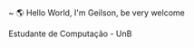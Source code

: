 ~ 🌎 Hello World, I'm Geilson, be very welcome

Estudante de Computação - UnB



<!-- Proudly created with GPRM ( https://gprm.itsvg.in ) -->